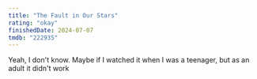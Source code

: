 ```yaml
---
title: "The Fault in Our Stars"
rating: "okay"
finishedDate: 2024-07-07
tmdb: "222935"
---
```


Yeah, I don't know. Maybe if I watched it when I was a teenager, but as an adult it didn't work
